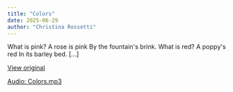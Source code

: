 ```yaml
---
title: "Colors"
date: 2025-06-29
author: "Christina Rossetti"
---
```


What is pink? A rose is pink
By the fountain's brink.
What is red? A poppy's red
In its barley bed.
[...]

[View original](https://t.me/c/2696929880/379)


[Audio: Colors.mp3](files/Colors.mp3)